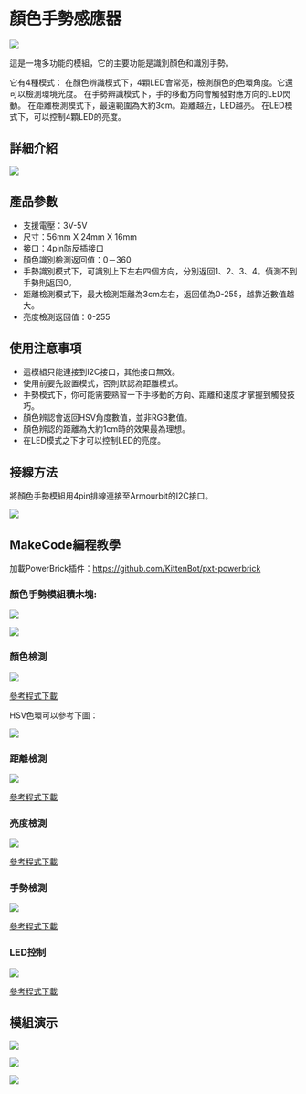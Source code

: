 # 顏色手勢感應器

![](./images/09_06.png)

這是一塊多功能的模組，它的主要功能是識別顏色和識別手勢。

它有4種模式：
在顏色辨識模式下，4顆LED會常亮，檢測顏色的色環角度。它還可以檢測環境光度。
在手勢辨識模式下，手的移動方向會觸發對應方向的LED閃動。
在距離檢測模式下，最遠範圍為大約3cm。距離越近，LED越亮。
在LED模式下，可以控制4顆LED的亮度。

## 詳細介紹

![](./images/09_05.png)

## 產品參數

- 支援電壓：3V-5V
- 尺寸：56mm X 24mm X 16mm
- 接口：4pin防反插接口
- 顏色識別檢測返回值：0－360
- 手勢識別模式下，可識別上下左右四個方向，分別返回1、2、3、4。偵測不到手勢則返回0。
- 距離檢測模式下，最大檢測距離為3cm左右，返回值為0-255，越靠近數值越大。
- 亮度檢測返回值：0-255

## 使用注意事項

- 這模組只能連接到I2C接口，其他接口無效。
- 使用前要先設置模式，否則默認為距離模式。
- 手勢模式下，你可能需要熟習一下手移動的方向、距離和速度才掌握到觸發技巧。
- 顏色辨認會返回HSV角度數值，並非RGB數值。
- 顏色辨認的距離為大約1cm時的效果最為理想。
- 在LED模式之下才可以控制LED的亮度。

## 接線方法

將顏色手勢模組用4pin排線連接至Armourbit的I2C接口。

![](./images/gestureCon.jpg)

## MakeCode編程教學

加載PowerBrick插件：https://github.com/KittenBot/pxt-powerbrick

### 顏色手勢模組積木塊:

![](./images/colorgestureblocks1.png)

![](./images/colorgestureblocks2.png)

### 顏色檢測

![](./images/color.png)

[參考程式下載](www.google.com)

HSV色環可以參考下圖：

![](./images/hsv.jpg)

### 距離檢測

![](./images/colordist.png)

[參考程式下載](www.google.com)

### 亮度檢測

![](./images/colorbrightness.png)

[參考程式下載](www.google.com)

### 手勢檢測

![](./images/gesture.png)

[參考程式下載](www.google.com)

### LED控制

![](./images/led.png)

[參考程式下載](www.google.com)

## 模組演示

![](./images/IMG_2572.GIF)

![](./images/IMG_2573.GIF)

![](./images/IMG_2574.GIF)